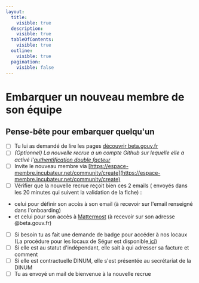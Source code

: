 ```yaml
---
layout:
  title:
    visible: true
  description:
    visible: true
  tableOfContents:
    visible: true
  outline:
    visible: true
  pagination:
    visible: false
---
```


# Embarquer un nouveau membre de son équipe

## Pense-bête pour embarquer quelqu'un

* [ ] Tu lui as demandé de lire les pages [découvrir beta.gouv.fr](broken-reference)
* [ ] _(Optionnel) La nouvelle recrue a un compte Github sur lequelle elle a activé l'_[_authentification double facteur_](https://ma-vie-administrative.fr/particuliers/ma-vie-connectee/authentification-double-facteur/)
* [ ] Invite le nouveau membre via [https://espace-membre.incubateur.net/community/create](https://espace-membre.incubateur.net/community/create)
* [ ] Vérifier que la nouvelle recrue reçoit bien ces 2 emails ( envoyés dans les 20 minutes qui suivent la validation de la fiche) :

<!---->

* celui pour définir son accès à son email (à recevoir sur l'email renseigné dans l'onboarding)
* et celui pour son accès à [Mattermost](https://mattermost.incubateur.net) (à recevoir sur son adresse @beta.gouv.fr)

<!---->

* [ ] Si besoin tu as fait une demande de badge pour accéder à nos locaux (La procédure pour les locaux de Ségur est disponible[ ici](../../travailler-chez-beta.gouv.fr/vie-quotidienne-et-bien-etre/travailler-dans-les-lieux-partages/locaux/faire-une-demande-de-badge.md))
* [ ] Si elle est au statut d'indépendant, elle sait à qui adresser sa facture et comment
* [ ] Si elle est contractuelle DINUM, elle s'est présentée au secrétariat de la DINUM
* [ ] Tu as envoyé un mail de bienvenue à la nouvelle recrue
